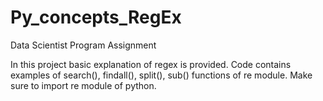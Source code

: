 # Py_concepts_RegEx
Data Scientist Program Assignment

In this project basic explanation of regex is provided. Code contains examples of search(), findall(), split(), sub() functions of re module. Make sure to import re module of python.
